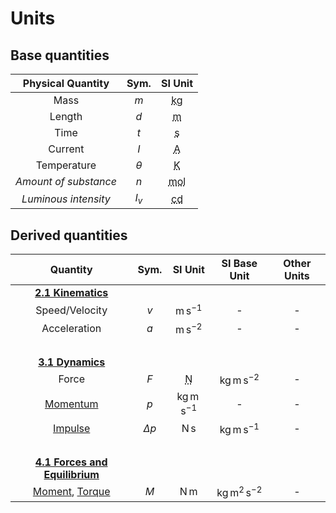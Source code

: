 # Units

## Base quantities

|   Physical Quantity   |   Sym.   |                   SI Unit                   |
| :-------------------: | :------: | :-----------------------------------------: |
|         Mass          |   $m$    | <abbr title="Kilogram">$\mathrm{kg}$</abbr> |
|        Length         |   $d$    |   <abbr title="Metre">$\mathrm{m}$</abbr>   |
|         Time          |   $t$    |  <abbr title="Second">$\mathrm{s}$</abbr>   |
|        Current        |   $I$    |  <abbr title="Ampere">$\mathrm{A}$</abbr>   |
|      Temperature      | $\theta$ |  <abbr title="Kelvin">$\mathrm{K}$</abbr>   |
| *Amount of substance* |   $n$    |  <abbr title="Mole">$\mathrm{mol}$</abbr>   |
| *Luminous intensity*  |  $I_v$   | <abbr title="Candela">$\mathrm{cd}$</abbr>  |

## Derived quantities

|                                               Quantity                                               |    Sym.    |                 SI Unit                  |        SI Base Unit        | Other Units |
| :--------------------------------------------------------------------------------------------------: | :--------: | :--------------------------------------: | :------------------------: | :---------: |
|                               [**2.1 Kinematics**](./c2-1-kinematics/)                               |            |                                          |                            |             |
|                                            Speed/Velocity                                            |    $v$     |           $\mathrm{m\,s^{-1}}$           |             -              |      -      |
|                                             Acceleration                                             |    $a$     |           $\mathrm{m\,s^{-2}}$           |             -              |      -      |
|                                                &nbsp;                                                |            |                                          |                            |             |
|                                 [**3.1 Dynamics**](./c3-1-dynamics/)                                 |            |                                          |                            |             |
|                                                Force                                                 |    $F$     | <abbr title="Newton">$\mathrm{N}$</abbr> |  $\mathrm{kg\,m\,s^{-2}}$  |      -      |
|                               [Momentum](./c3-1-dynamics/momentum.md)                                |    $p$     |         $\mathrm{kg\,m\,s^{-1}}$         |             -              |      -      |
|                            [Impulse](./c3-1-dynamics/momentum.md#impulse)                            | $\Delta p$ |             $\mathrm{N\,s}$              |  $\mathrm{kg\,m\,s^{-1}}$  |      -      |
|                                                &nbsp;                                                |            |                                          |                            |             |
|                   [**4.1 Forces and Equilibrium**](./c4-1-forces-and-equilibrium/)                   |            |                                          |                            |             |
| [Moment](./c4-1-forces-and-equilibrium/moment.md), [Torque](./c4-1-forces-and-equilibrium/torque.md) |    $M$     |             $\mathrm{N\,m}$              | $\mathrm{kg\,m^2\,s^{−2}}$ |      -      |

<!--
|          Quantity          |   Sym.    |          Unit          |         Equivalent          |                  |
| :------------------------: | :-------: | :--------------------: | :-------------------------: | :--------------: |
|           Volume           |    $V$    |                        |       $\mathrm{m^3}$        |                  |
|          Density           |  $\rho$   |                        |      $\mathrm{kg/m^3}$      |                  |
|       Speed/Velocity       |    $v$    |                        |       $\mathrm{m/s}$        |                  |
|        Acceleration        |    $a$    |                        |      $\mathrm{m/s^2}$       |                  |
|           Force            |    $F$    | newton $(\mathrm{N})$  |     $\mathrm{kg~m/s^2}$     |                  |
| Gravitational acceleration |    $g$    |                        |      $\mathrm{m/s^2}$       | $\mathrm{N/kg}$  |
|          Momentum          |    $p$    |                        |      $\mathrm{kg~m/s}$      |  $\mathrm{N~s}$  |
|           Moment           |    $M$    |                        |       $\mathrm{N~m}$        |                  |
|      Spring constant       |    $k$    |                        |       $\mathrm{N/m}$        |                  |
|          Pressure          |    $P$    | pascal $(\mathrm{Pa})$ |      $\mathrm{N/m^2}$       |                  |
|           Energy           |    $E$    |  joule $(\mathrm{J})$  |       $\mathrm{N~m}$        |  $\mathrm{kWh}$  |
|           Power            |    $P$    |  watt $(\mathrm{W})$   |       $\mathrm{J/s}$        | $\mathrm{N~m/s}$ |
|  Specific heat capacity}   |    $c$    |                        | $\mathrm{J/(kg~\degree C)}$ |                  |
|      Thermal capacity      |    $C$    |                        |   $\mathrm{J/\degree C}$    |                  |
|    Specific latent heat    |    $L$    |                        |       $\mathrm{J/kg}$       |                  |
|         Frequency          | $\lambda$ | hertz $(\mathrm{Hz})$  |       $\mathrm{1/s}$        |                  |
|           Charge           |    $Q$    | coulomb $(\mathrm{C})$ |       $\mathrm{A~s}$        |                  |
|          Voltage           |    $V$    |  volt $(\mathrm{V})$   |       $\mathrm{J/C}$        |                  |
|         Resistance         |    $R$    |     ohm $(\Omega)$     |       $\mathrm{V/A}$        |                  |
-->

<!-- 
|   **Forces, density and pressure**   |        |                       |            |
|                 Area                 |  $A$   |    $\mathrm{m^2}$     |            |
|                Volume                |  $V$   |    $\mathrm{m^3}$     |            |
|               Density                | $\rho$ | $\mathrm{kg\,m^{-3}}$ |            |
-->
